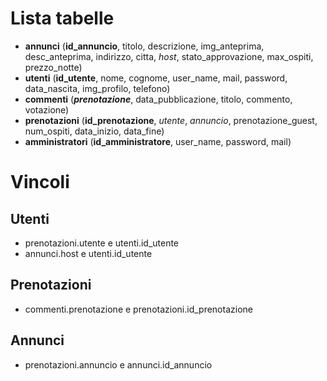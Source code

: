 # Lista tabelle
- **annunci** (**id_annuncio**, titolo, descrizione, img_anteprima, desc_anteprima, indirizzo, citta, _host_, stato_approvazione, max_ospiti, prezzo_notte)
- **utenti** (**id_utente**, nome, cognome, user_name, mail, password, data_nascita, img_profilo, telefono)
- **commenti** (**_prenotazione_**, data_pubblicazione, titolo, commento, votazione)
- **prenotazioni** (**id_prenotazione**, _utente_, _annuncio_, prenotazione_guest, num_ospiti, data_inizio, data_fine)
- **amministratori** (**id_amministratore**, user_name, password, mail)

# Vincoli
## Utenti
- prenotazioni.utente e utenti.id_utente
- annunci.host e utenti.id_utente
## Prenotazioni
- commenti.prenotazione e prenotazioni.id_prenotazione
## Annunci
- prenotazioni.annuncio e annunci.id_annuncio
